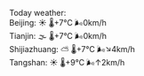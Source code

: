 Today weather:  
Beijing: ☀️ 🌡️+7°C 🌬️0km/h  
Tianjin: 🌫  🌡️+7°C 🌬️0km/h  
Shijiazhuang: ⛅️  🌡️+7°C 🌬️↘4km/h  
Tangshan: ☀️ 🌡️+9°C 🌬️↑2km/h  
